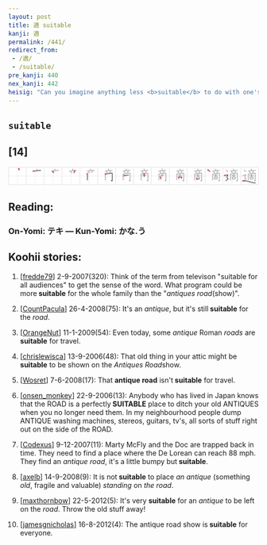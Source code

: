 ```yaml
---
layout: post
title: 適 suitable
kanji: 適
permalink: /441/
redirect_from:
 - /適/
 - /suitable/
pre_kanji: 440
nex_kanji: 442
heisig: "Can you imagine anything less <b>suitable</b> to do with one's precious <i>antiques</i> than to display them in the middle of a crowded <i>road-way</i>?"
---
```


## `suitable`

## [14]

<div class="stroke"><img src="../images/E981A9.png" /></div>

## Reading:

### On-Yomi: テキ &mdash; Kun-Yomi: かな.う

## Koohii stories:

1) [<a href="http://kanji.koohii.com/profile/fredde79">fredde79</a>] 2-9-2007(320): Think of the term from televison &quot;suitable for all audiences&quot; to get the sense of the word. What program could be more<strong> suitable</strong> for the whole family than the &quot;<em>antiques</em> <em>road</em>(show)&quot;. 

2) [<a href="http://kanji.koohii.com/profile/CountPacula">CountPacula</a>] 26-4-2008(75): It&#039;s an <em>antique</em>, but it&#039;s still<strong> suitable</strong> for the <em>road</em>. 

3) [<a href="http://kanji.koohii.com/profile/OrangeNut">OrangeNut</a>] 11-1-2009(54): Even today, some <em>antique</em> Roman <em>roads</em> are<strong> suitable</strong> for travel. 

4) [<a href="http://kanji.koohii.com/profile/chrislewisca">chrislewisca</a>] 13-9-2006(48): That old thing in your attic might be<strong> suitable</strong> to be shown on the <em>Antiques</em> <em>Road</em>show. 

5) [<a href="http://kanji.koohii.com/profile/Wosret">Wosret</a>] 7-6-2008(17): That <strong>antique road</strong> isn&#039;t<strong> suitable</strong> for travel. 

6) [<a href="http://kanji.koohii.com/profile/onsen_monkey">onsen_monkey</a>] 22-9-2006(13): Anybody who has lived in Japan knows that the ROAD is a perfectly<strong> SUITABLE</strong> place to ditch your old ANTIQUES when you no longer need them. In my neighbourhood people dump ANTIQUE washing machines, stereos, guitars, tv&#039;s, all sorts of stuff right out on the side of the ROAD. 

7) [<a href="http://kanji.koohii.com/profile/Codexus">Codexus</a>] 9-12-2007(11): Marty McFly and the Doc are trapped back in time. They need to find a place where the De Lorean can reach 88 mph. They find an <em>antique</em> <em>road</em>, it&#039;s a little bumpy but<strong> suitable</strong>. 

8) [<a href="http://kanji.koohii.com/profile/axelb">axelb</a>] 14-9-2008(9): It is not<strong> suitable</strong> to place <em>an antique</em> (something <em>old</em>, fragile and valuable) <em>standing</em> on <em>the road</em>. 

9) [<a href="http://kanji.koohii.com/profile/maxthornbow">maxthornbow</a>] 22-5-2012(5): It&#039;s very <strong>suitable</strong> for an <em>antique</em> to be left on the <em>road</em>. Throw the old stuff away! 

10) [<a href="http://kanji.koohii.com/profile/jamesgnicholas">jamesgnicholas</a>] 16-8-2012(4): The antique road show is<strong> suitable</strong> for everyone. 
